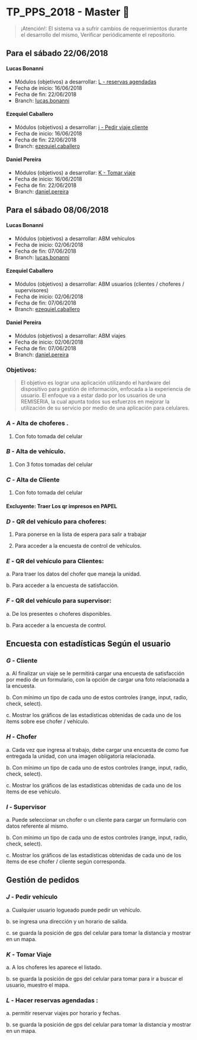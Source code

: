# TP_PPS_2018 - Master   :taxi: 

> ¡Atención!:  El sistema va a sufrir cambios de requerimientos durante el desarrollo del mismo, Verificar periódicamente el repositorio.

## Para el sábado 22/06/2018


#### Lucas Bonanni
* Módulos (objetivos) a desarrollar: [L - reservas agendadas](###*I*-Supervisor)
* Fecha de inicio: 16/06/2018
* Fecha de fin: 22/06/2018
* Branch: [lucas.bonanni](https://github.com/lucasbonanni/TP_PPS_2018/tree/lucas.bonanni)


#### Ezequiel Caballero
* Módulos (objetivos) a desarrollar: [j - Pedir viaje cliente](###*J*-Pedir-vehículo)
* Fecha de inicio: 16/06/2018
* Fecha de fin: 22/06/2018
* Branch: [ezequiel.caballero](https://github.com/lucasbonanni/TP_PPS_2018/tree/ezequiel.caballero)

#### Daniel Pereira
* Módulos (objetivos) a desarrollar: [K - Tomar viaje](###*K*-Tomar-Viaje)
* Fecha de inicio: 16/06/2018
* Fecha de fin: 22/06/2018
* Branch: [daniel.pereira](https://github.com/lucasbonanni/TP_PPS_2018/tree/daniel.pereira)




## Para el sábado 08/06/2018


#### Lucas Bonanni
* Módulos (objetivos) a desarrollar: ABM vehículos
* Fecha de inicio: 02/06/2018
* Fecha de fin: 07/06/2018
* Branch: [lucas.bonanni](https://github.com/lucasbonanni/TP_PPS_2018/tree/lucas.bonanni)


#### Ezequiel Caballero
* Módulos (objetivos) a desarrollar: ABM usuarios (clientes / choferes / supervisores)
* Fecha de inicio: 02/06/2018
* Fecha de fin: 07/06/2018
* Branch: [ezequiel.caballero](https://github.com/lucasbonanni/TP_PPS_2018/tree/ezequiel.caballero)

#### Daniel Pereira
* Módulos (objetivos) a desarrollar: ABM viajes
* Fecha de inicio: 02/06/2018
* Fecha de fin: 07/06/2018
* Branch: [daniel.pereira](https://github.com/lucasbonanni/TP_PPS_2018/tree/daniel.pereira)



### Objetivos:
> El objetivo es lograr una aplicación utilizando el hardware del dispositivo para gestión de información,
enfocada a la experiencia de usuario.
El enfoque va a estar dado por los usuarios de una REMISERIA, la cual apunta todos sus esfuerzos en
mejorar la utilización de su servicio por medio de una aplicación para celulares.

### *A* - Alta de choferes .
  1. Con foto tomada del celular
### *B* - Alta de vehículo.
  1. Con 3 fotos tomadas del celular
### *C* - Alta de Cliente
  1. Con foto tomada del celular

#### Excluyente: Traer Los qr impresos en PAPEL
### *D* - QR del vehículo para choferes:
  1. Para ponerse en la lista de espera para salir a trabajar
  
  2. Para acceder a la encuesta de control de vehículos.
  
### *E* - QR del vehículo para Clientes:
  a. Para traer los datos del chofer que maneja la unidad.
  
  b. Para acceder a la encuesta de satisfacción.
  
### *F* - QR del vehículo para supervisor:
  a. De los presentes o choferes disponibles.
  
  b. Para acceder a la encuesta de control.
  


## Encuesta con estadísticas Según el usuario
### *G* - Cliente
  a. Al finalizar un viaje se le permitirá cargar una encuesta de satisfacción por medio de un formulario,
con la opción de cargar una foto relacionada a la encuesta.

  b. Con mínimo un tipo de cada uno de estos controles (range, input, radio, check, select).
  
  c. Mostrar los gráficos de las estadísticas obtenidas de cada uno de los ítems sobre ese chofer /
vehículo.

### *H* - Chofer
  a. Cada vez que ingresa al trabajo, debe cargar una encuesta de como fue entregada la unidad, con
una imagen obligatoria relacionada.

  b. Con mínimo un tipo de cada uno de estos controles (range, input, radio, check, select).
  
  c. Mostrar los gráficos de las estadísticas obtenidas de cada uno de los ítems de ese vehículo.
  
### *I* - Supervisor
  a. Puede seleccionar un chofer o un cliente para cargar un formulario con datos referente al mismo.
  
  b. Con mínimo un tipo de cada uno de estos controles (range, input, radio, check, select).
  
  c. Mostrar los gráficos de las estadísticas obtenidas de cada uno de los ítems de ese chofer / cliente
según corresponda.


## Gestión de pedidos
### *J* - Pedir vehículo
a. Cualquier usuario logueado puede pedir un vehículo.

b. se ingresa una dirección y un horario de salida.

c. se guarda la posición de gps del celular para tomar la distancia y mostrar en un mapa.

### *K* - Tomar Viaje
  a. A los choferes les aparece el listado.
  
  b. se guarda la posición de gps del celular para tomar para ir a buscar el usuario, muestro el mapa.
  
### *L* - Hacer reservas agendadas :
  a. permitir reservar viajes por horario y fechas.
  
  b. se guarda la posición de gps del celular para tomar la distancia y mostrar en un mapa.
  
